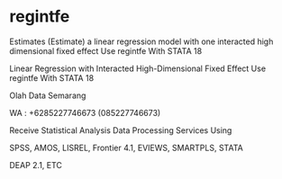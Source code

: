 # regintfe
Estimates (Estimate) a linear regression model with one interacted high dimensional fixed effect Use regintfe With STATA 18

Linear Regression with Interacted High-Dimensional Fixed Effect Use regintfe With STATA 18

Olah Data Semarang

WA : +6285227746673 (085227746673)

Receive Statistical Analysis Data Processing Services Using

SPSS, AMOS, LISREL, Frontier 4.1, EVIEWS, SMARTPLS, STATA

DEAP 2.1, ETC
